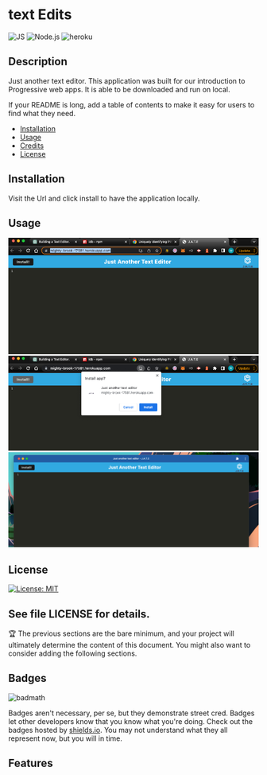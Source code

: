# text Edits

![JS](https://img.shields.io/badge/JavaScript-323330?style=for-the-badge&logo=javascript&logoColor=F7DF1E)
![Node.js](https://img.shields.io/badge/Node.js-43853D?style=for-the-badge&logo=node.js&logoColor=white)
![heroku](https://img.shields.io/badge/Heroku-430098?style=for-the-badge&logo=heroku&logoColor=white)

## Description

Just another text editor. This application was built for our introduction to Progressive web apps.
It is able to be downloaded and run on local.

If your README is long, add a table of contents to make it easy for users to find what they need.

- [Installation](#installation)
- [Usage](#usage)
- [Credits](#credits)
- [License](#license)

## Installation

Visit the Url and click install to have the application locally.

## Usage

![alt text](/client/src/images/jate1.png)
![alt text](/client/src/images/jate2.png)
![alt text](/client/src/images/jate3.png)

## License

[![License: MIT](https://img.shields.io/badge/License-MIT-yellow.svg)](https://opensource.org/licenses/MIT)

## See file LICENSE for details.

🏆 The previous sections are the bare minimum, and your project will ultimately determine the content of this document. You might also want to consider adding the following sections.

## Badges

![badmath](https://img.shields.io/github/languages/top/lernantino/badmath)

Badges aren't necessary, per se, but they demonstrate street cred. Badges let other developers know that you know what you're doing. Check out the badges hosted by [shields.io](https://shields.io/). You may not understand what they all represent now, but you will in time.

## Features
